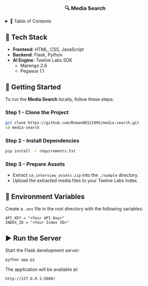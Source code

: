 <br />
<div align="center">
  <h3 align="center">🔍 Media Search</h3>
</div>

<details>
  <summary>📑 Table of Contents</summary>
  <ol>
    <li><a href="#tech-stack">Tech Stack</a></li>
    <li><a href="#getting-started">Getting Started</a></li>
    <li><a href="#environment-variables">Environment Variables</a></li>
    <li><a href="#run-the-server">Run the Server</a></li>
  </ol>
</details>

## 🧰 Tech Stack

- **Frontend**: HTML, CSS, JavaScript  
- **Backend**: Flask, Python  
- **AI Engine**: Twelve Labs SDK  
  - Marengo 2.6  
  - Pegasus 1.1  

## 🚀 Getting Started

To run the **Media Search** locally, follow these steps:

### Step 1 - Clone the Project

```bash
git clone https://github.com/Roman08121995/media-search.git
cd media-search
```

### Step 2 - Install Dependencies

```bash
pip install -r requirements.txt
```

### Step 3 - Prepare Assets

- Extract `sa_interview_assets.zip` into the `./sample` directory.
- Upload the extracted media files to your Twelve Labs Index.

## 🔐 Environment Variables

Create a `.env` file in the root directory with the following variables:

```env
API_KEY = "<Your API Key>"
INDEX_ID = "<Your Index ID>"
```

## ▶️ Run the Server

Start the Flask development server:

```bash
python app.py
```

The application will be available at:

```
http://127.0.0.1:5000/
```
